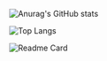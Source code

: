 ![Anurag's GitHub stats](https://github-readme-stats.vercel.app/api?username=shinykiwi&theme=radical&show_icons=true)

![Top Langs](https://github-readme-stats.vercel.app/api/top-langs/?username=shinykiwi&layout=compact&theme=radical)

![Readme Card](https://github-readme-stats.vercel.app/api/pin/?username=shinykiwi&repo=Synthesia)
